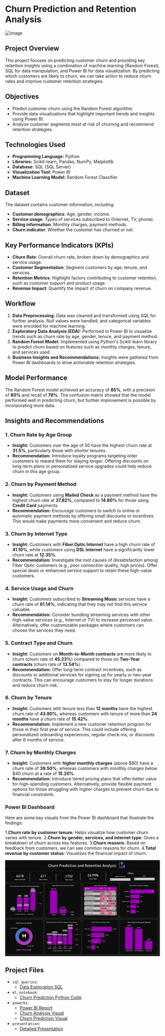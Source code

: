 # Churn Prediction and Retention Analysis
![image](https://github.com/user-attachments/assets/1bce6903-dbc9-4bbf-9b15-9b019e2b36e0)


## Project Overview
This project focuses on predicting customer churn and providing key retention insights using a combination of machine learning (Random Forest), SQL for data manipulation, and Power BI for data visualization. By predicting which customers are likely to churn, we can take action to reduce churn rates and improve customer retention strategies.

## Objectives
- Predict customer churn using the Random Forest algorithm.
- Provide data visualizations that highlight important trends and insights using Power BI.
- Analyze customer segments most at risk of churning and recommend retention strategies.

## Technologies Used
- **Programming Language:** Python
- **Libraries:** Scikit-learn, Pandas, NumPy, Matplotlib
- **Database:** SQL (SQL Server)
- **Visualization Tool:** Power BI
- **Machine Learning Model:** Random Forest Classifier

## Dataset
The dataset contains customer information, including:
- **Customer demographics**: Age, gender, income.
- **Service usage**: Types of services subscribed to (Internet, TV, phone).
- **Billing information**: Monthly charges, payment methods.
- **Churn indicator**: Whether the customer has churned or not.

## Key Performance Indicators (KPIs)
- **Churn Rate**: Overall churn rate, broken down by demographics and service usage.
- **Customer Segmentation**: Segment customers by age, tenure, and services.
- **Retention Metrics**: Highlight factors contributing to customer retention, such as customer support and product usage.
- **Revenue Impact**: Quantify the impact of churn on company revenue.

## Workflow
1. **Data Preprocessing:** Data was cleaned and transformed using SQL for further analysis. Null values were handled, and categorical variables were encoded for machine learning.
2. **Exploratory Data Analysis (EDA):** Performed in Power BI to visualize trends such as churn rate by age, gender, tenure, and payment method.
3. **Random Forest Model:** Implemented using Python's Scikit-learn library to predict churn based on features such as monthly charges, tenure, and services used.
4. **Business Insights and Recommendations:** Insights were gathered from Power BI dashboards to drive actionable retention strategies.

## Model Performance
The Random Forest model achieved an accuracy of **85%**, with a precision of **80%** and recall of **78%**. The confusion matrix showed that the model performed well in predicting churn, but further improvement is possible by incorporating more data.

## Insights and Recommendations

### 1. Churn Rate by Age Group
- **Insight:** Customers over the age of 50 have the highest churn rate at **31.5%**, particularly those with shorter tenures.
- **Recommendation:** Introduce loyalty programs targeting older customers to reward them for staying longer. Offering discounts on long-term plans or personalized service upgrades could help reduce churn in this age group.

### 2. Churn by Payment Method
- **Insight:** Customers using **Mailed Check** as a payment method have the highest churn rate at **37.82%**, compared to **14.80%** for those using **Credit Card** payments.
- **Recommendation:** Encourage customers to switch to online or automatic payment methods by offering small discounts or incentives. This would make payments more convenient and reduce churn.

### 3. Churn by Internet Type
- **Insight:** Customers with **Fiber Optic Internet** have a high churn rate of **41.10%**, while customers using **DSL Internet** have a significantly lower churn rate at **12.35%**.
- **Recommendation:** Investigate the root causes of dissatisfaction among Fiber Optic customers (e.g., poor connection quality, high prices). Offer special deals or enhanced service support to retain these high-value customers.

### 4. Service Usage and Churn
- **Insight:** Customers subscribed to **Streaming Music** services have a churn rate of **61.14%**, indicating that they may not find this service valuable.
- **Recommendation:** Consider bundling streaming services with other high-value services (e.g., Internet or TV) to increase perceived value. Alternatively, offer customizable packages where customers can choose the services they need.

### 5. Contract Type and Churn
- **Insight:** Customers on **Month-to-Month contracts** are more likely to churn (churn rate of **45.23%**) compared to those on **Two-Year contracts** (churn rate of **13.54%**).
- **Recommendation:** Offer long-term contract incentives, such as discounts or additional services for signing up for yearly or two-year contracts. This can encourage customers to stay for longer durations and reduce churn risk.

### 6. Churn by Tenure
- **Insight:** Customers with tenure less than **12 months** have the highest churn rate of **43.80%**, whereas customers with tenure of more than **24 months** have a churn rate of **15.42%**.
- **Recommendation:** Implement a new customer retention program for those in their first year of service. This could include offering personalized onboarding experiences, regular check-ins, or discounts after 6 months of service.

### 7. Churn by Monthly Charges
- **Insight:** Customers with **higher monthly charges** (above $80) have a churn rate of **39.50%**, whereas customers with monthly charges below $40 churn at a rate of **15.20%**.
- **Recommendation:** Introduce tiered pricing plans that offer better value for high-spending customers. Alternatively, provide flexible payment options for those struggling with higher charges to prevent churn due to financial constraints.

### Power BI Dashboard 
Here are some key visuals from the Power BI dashboard that illustrate the findings:

1.**Churn rate by customer tenure**: Helps visualize how customer churn varies with tenure.
2.**Churn by gender, services, and internet type**: Gives a breakdown of churn across key features.
3.**Churn reasons**: Based on feedback from customers, we can see common reasons for churn.
4.**Total revenue by customer status**: Visualizes the financial impact of churn.

![Dashboard ](https://github.com/omkar-247/Churn-Prediction-And-Retention-/blob/main/Churn%20Analysis.png)
## Project Files
- `sql_queries`:
  - [Data Exploration SQL](https://github.com/omkar-247/Churn-Prediction-And-Retention-/blob/main/SQLQueries.sql)
- `ml_notebook`:
  - [Churn Prediction Python Code](https://github.com/omkar-247/Churn-Prediction-And-Retention-/blob/main/Machine%20Learning%20Code.pdf)
- `powerbi`:
  - [Power BI Report](https://github.com/omkar-247/Churn-Prediction-And-Retention-/blob/main/Churn%20Prediction%20And%20Retention%20Analysis.pbix)
  - [Churn Analysis Visual](https://github.com/omkar-247/Churn-Prediction-And-Retention-/blob/main/Churn%20Analysis.png)
  - [Churn Prediction Visual](https://github.com/omkar-247/Churn-Prediction-And-Retention-/blob/main/Churn%20Prediction.png)
- `presentation`:
  - [Detailed Presentation]([presentation/churn_project_presentation.pdf](https://github.com/omkar-247/Churn-Prediction-And-Retention-Analysis/blob/main/Churn%20Prediction%20and%20%20Retention%20Analysis%20.pptx))


